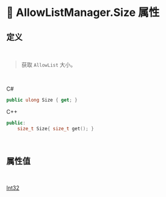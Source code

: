# 🔧 AllowListManager.Size 属性

## 定义

<br>

> 获取 `AllowList` 大小。

<br>

C#
```cs
public ulong Size { get; }
```
C++
```cpp
public:
    size_t Size{ size_t get(); }
```

<br>

## 属性值

<br>

[Int32](https://docs.microsoft.com/zh-cn/DotNET/api/system.int32?view=net-6.0)